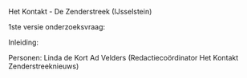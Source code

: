 Het Kontakt - De Zenderstreek (IJsselstein)

1ste versie onderzoeksvraag:


Inleiding:



Personen:
Linda de Kort
Ad Velders (Redactiecoördinator Het Kontakt Zenderstreeknieuws)

